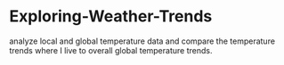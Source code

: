 # Exploring-Weather-Trends
analyze local and global temperature data and compare the temperature trends where I live to overall global temperature trends.

